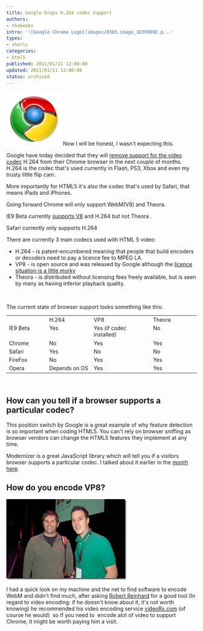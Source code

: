 ```yaml
---
title: Google Drops H.264 codec support
authors:
- thebeebs
intro: '![Google Chrome Logo](images/0383.image_1D3F089E.p...'
types:
- shorts
categories:
- html5
published: 2011/01/11 12:00:00
updated: 2011/01/11 13:00:00
status: archived
---
```


![Google Chrome Logo](images/0383.image_1D3F089E.png "Google Chrome Logo")Now I will be honest, I wasn't expecting this.

Google have today decided that they will [remove support for the video codec](http://blog.chromium.org/2011/01/html-video-codec-support-in-chrome.html) H.264 from their Chrome browser in the next couple of months. H.264 is the codec that's used currently in Flash, PS3, Xbox and even my trusty little flip cam.

More importantly for HTML5 it's also the codec that's used by Safari, that means iPads and iPhones. 

Going forward Chrome will only support WebM(V8) and Theora.

IE9 Beta currently [supports V8](http://windowsteamblog.com/windows/b/bloggingwindows/archive/2010/05/19/another-follow-up-on-html5-video-in-ie9.aspx) and H.264 but not Theora .

Safari currently only supports H.264

There are currently 3 main codecs used with HTML 5 video:

*   H.264 - is patent-encumbered meaning that people that build encoders or decoders need to pay a licence fee to MPEG LA.
*   VP8 - is open source and was released by Google although the [licence situation is a little murky](http://blog.internetnews.com/skerner/2010/05/is-vp8-open-source.html)
*   Theora - is distributed without licensing fees freely available, but is seen by many as having inferior playback quality.  

&#160;

The current state of browser support looks something like this:

   <table border="0" cellspacing="0" cellpadding="2" width="486"><tbody>       <tr>         <td valign="top" width="99">&#160;</td>          <td valign="top" width="111">H.264</td>          <td valign="top" width="156">VP8</td>          <td valign="top" width="118">Theora</td>       </tr>        <tr>         <td valign="top" width="99">IE9 Beta</td>          <td valign="top" width="111">Yes</td>          <td valign="top" width="156">Yes (if codec installed)</td>          <td valign="top" width="118">No</td>       </tr>        <tr>         <td valign="top" width="99">Chrome</td>          <td valign="top" width="111">No</td>          <td valign="top" width="156">Yes</td>          <td valign="top" width="118">Yes</td>       </tr>        <tr>         <td valign="top" width="99">Safari</td>          <td valign="top" width="111">Yes</td>          <td valign="top" width="156">No</td>          <td valign="top" width="118">No</td>       </tr>        <tr>         <td valign="top" width="99">FireFox</td>          <td valign="top" width="111">No</td>          <td valign="top" width="156">Yes</td>          <td valign="top" width="118">Yes</td>       </tr>        <tr>         <td valign="top" width="99">Opera</td>          <td valign="top" width="111">Depends on OS</td>          <td valign="top" width="156">Yes</td>          <td valign="top" width="118">Yes</td>       </tr>     </tbody></table> 

&#160;

## How can you tell if a browser supports a particular codec?

This position switch by Google is a great example of why feature detection is so important when coding HTML5. You can't rely on browser sniffing as browser vendors can change the HTML5 features they implement at any time.

Modernizer is a great JavaScript library which will tell you if a visitors browser supports a particular codec. I talked about it earlier in the [month here](http://ubelly.com/2010/12/what-are-you-waiting-for-use-html5-and-css3-today/).

## How do you encode VP8?

![thebeebs and Robert Reinhard after his talk at FOTB](images/8371.DSC_0179_7A9ACA22.jpg "thebeebs and Robert Reinhard after his talk at FOTB")

I had a quick look on my machine and the net to find software to encode WebM and didn't find much, after asking [Robert Reinhard](https://twitter.com/flashfreaker) for a good tool (In regard to video encoding: if he doesn't know about it, it's not worth knowing) he recommended his video encoding service [videoRx.com](http://videorx.com/) (of course he would)&#160; so If you need to&#160; encode alot of video to support Chrome, it might be worth paying him a visit.